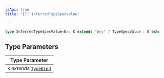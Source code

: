 ```yaml
---
jsApi: true
title: "[T] InferredTypeSpecValue"

---
```

```ts
type InferredTypeSpecValue<K>: K extends "Any" ? TypeSpecValue : K extends infer T[] ? InferredTypeSpecValue<T> : K extends "String" ? string : K extends "Number" ? number : K extends "Boolean" ? boolean : Type & object;
```

## Type Parameters

| Type Parameter |
| ------ |
| `K` *extends* [`TypeKind`](TypeKind.md) |
